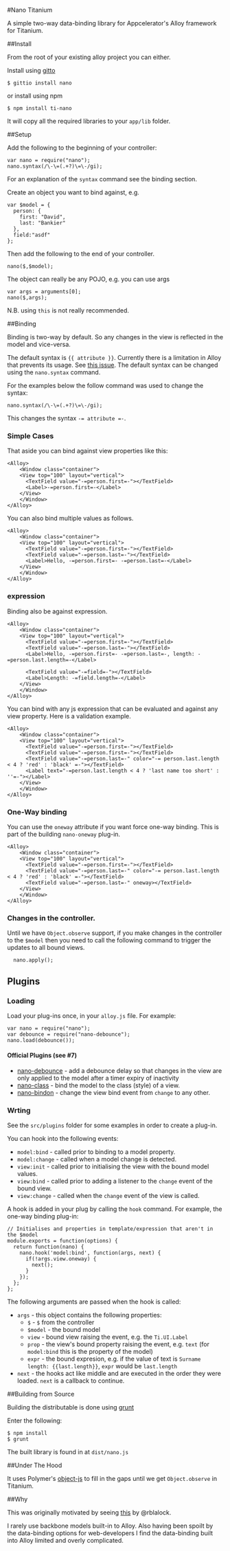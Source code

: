 #Nano Titanium

A simple two-way data-binding library for Appcelerator's Alloy framework for Titanium.

##Install

From the root of your existing alloy project you can either.

Install using [gitto](http://gitt.io/)

~~~
$ gittio install nano
~~~

or install using npm

~~~
$ npm install ti-nano
~~~

It will copy all the required libraries to your `app/lib` folder.

##Setup

Add the following to the beginning of your controller:

~~~
var nano = require("nano");
nano.syntax(/\-\=(.+?)\=\-/gi);
~~~

For an explanation of the `syntax` command see the binding section.

Create an object you want to bind against, e.g.

~~~
var $model = {
  person: {
    first: "David",
    last: "Bankier"
  },
  field:"asdf"
};
~~~

Then add the following to the end of your controller.

~~~
nano($,$model);
~~~

The object can really be any POJO, e.g. you can use args

~~~
var args = arguments[0];
nano($,args);
~~~

N.B. using `this` is not really recommended.

##Binding

Binding is two-way by default. So any changes in the view is reflected in the model and vice-versa.

The default syntax is `{{ attribute }}`. Currently there is a limitation in Alloy that prevents its usage.
See [this issue](https://github.com/dbankier/nano/issues/1).
The default syntax can be changed using the `nano.syntax` command.

For the examples below the follow command was used to change the syntax:

~~~
nano.syntax(/\-\=(.+?)\=\-/gi);
~~~

This changes the syntax `-= attribute =-`. 

### Simple Cases

That aside you can bind against view properties like this:

~~~
<Alloy>
	<Window class="container">
    <View top="100" layout="vertical">
      <TextField value="-=person.first=-"></TextField>
      <Label>-=person.first=-</Label>
    </View>
	</Window>
</Alloy>
~~~

You can also bind multiple values as follows.

~~~
<Alloy>
	<Window class="container">
    <View top="100" layout="vertical">
      <TextField value="-=person.first=-"></TextField>
      <TextField value="-=person.last=-"></TextField>
      <Label>Hello, -=person.first=- -=person.last=-</Label>
    </View>
	</Window>
</Alloy>
~~~

### expression

Binding also be against expression.

~~~
<Alloy>
	<Window class="container">
    <View top="100" layout="vertical">
      <TextField value="-=person.first=-"></TextField>
      <TextField value="-=person.last=-"></TextField>
      <Label>Hello, -=person.first=- -=person.last=-, length: -=person.last.length=-</Label>

      <TextField value="-=field=-"></TextField>
      <Label>Length: -=field.length=-</Label>
    </View>
	</Window>
</Alloy>
~~~

You can bind with any js expression that can be evaluated and against any
view property. Here is a validation example.

~~~
<Alloy>
	<Window class="container">
    <View top="100" layout="vertical">
      <TextField value="-=person.first=-"></TextField>
      <TextField value="-=person.first=-"></TextField>
      <TextField value="-=person.last=-" color="-= person.last.length < 4 ? 'red' : 'black' =-"></TextField>
      <Label text="-=person.last.length < 4 ? 'last name too short' : ''=-"></Label>
    </View>
	</Window>
</Alloy>
~~~

### One-Way binding

You can use the `oneway` attribute if you want force one-way binding.
This is part of the building `nano-oneway` plug-in. 

~~~
<Alloy>
	<Window class="container">
    <View top="100" layout="vertical">
      <TextField value="-=person.first=-"></TextField>
      <TextField value="-=person.last=-" color="-= person.last.length < 4 ? 'red' : 'black' =-"></TextField>
      <TextField value="-=person.last=-" oneway></TextField>
    </View>
	</Window>
</Alloy>
~~~

### Changes in the controller.

Until we have `Object.observe` support, if you make changes in the controller to the `$model` then you
need to call the following command to trigger the updates to all bound views.

~~~
  nano.apply();
~~~

## Plugins


### Loading

Load your plug-ins once, in your `alloy.js` file. For example:

~~~
var nano = require("nano");
var debounce = require("nano-debounce");
nano.load(debounce());
~~~

#### Official Plugins (see #7)

 * [nano-debounce](https://github.com/dbankier/nano-debounce) - add a debounce delay so that changes in the view are only applied to the model after a timer expiry of inactivity
 * [nano-class](https://github.com/dbankier/nano-class) - bind the model to the class (style) of a view.
 * [nano-bindon](https://github.com/dbankier/nano-bindon) - change the view bind event from `change` to any other.

### Wrting

See the `src/plugins` folder for some examples in order to create a plug-in.

You can hook into the following events:

 * `model:bind` - called prior to binding to a model property.
 * `model:change` - called when a model change is detected.
 * `view:init` - called prior to initialising the view with the bound model values.
 * `view:bind` - called prior to adding a listener to the `change` event of the bound view.
 * `view:change` - called when the `change` event of the view is called.

A hook is added in your plug by calling the `hook` command. For example, the one-way binding plug-in:

~~~
// Initialises and properties in template/expression that aren't in the $model
module.exports = function(options) {
  return function(nano) {
    nano.hook('model:bind', function(args, next) {
      if(!args.view.oneway) {
        next();
      }
    });
  };
};
~~~

The following arguments are passed when the hook is called:

 * `args` - this object contains the following properties:
   - `$` - `$` from the controller
   - `$model` - the bound model
   - `view` - bound view raising the event, e.g. the `Ti.UI.Label`
   - `prop` - the view's bound property raising the event, e.g. `text` (for `model:bind` this is the property of the model)
   - `expr` - the bound expresion, e.g. if the value of text is `Surname length: {{last.length}}`, `expr` would be `last.length`
 * `next` - the hooks act like middle and are executed in the order they were loaded. `next` is a callback to continue. 

##Building from Source

Building the distributable is done using [grunt](http://gruntjs.com/)

Enter the following:

~~~
$ npm install
$ grunt
~~~

The built library is found in at `dist/nano.js`

##Under The Hood

It uses Polymer's [object-js](https://github.com/polymer/observe-js) to fill in the gaps
until we get `Object.observe` in Titanium.

##Why

This was originally motivated by seeing [this](http://beautyindesign.com/blog/uber-simple-idea-for-alloy-view-data-binding/) by @rblalock.

I rarely use backbone models built-in to Alloy. Also having been spoilt by the data-binding
options for web-developers I find the data-binding built into Alloy limited and overly complicated.

